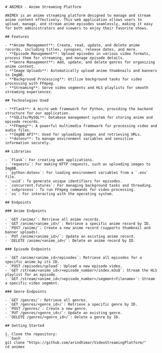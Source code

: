     # ANIMEX - Anime Streaming Platform

    ANIMEX is an anime streaming platform designed to manage and stream anime content effectively. This web application allows users to upload, manage, and stream anime episodes seamlessly, making it easy for both administrators and viewers to enjoy their favorite shows.

    ## Features

    - **Anime Management**: Create, read, update, and delete anime records, including titles, synopses, release dates, and more.
    - **Episode Management**: Upload episodes in various video formats, process them for streaming, and manage episode details.
    - **Genre Management**: Add, update, and delete genres for organizing anime content.
    - **Image Uploads**: Automatically upload anime thumbnails and banners to ImgBB.
    - **Background Processing**: Utilize background tasks for video processing with FFmpeg.
    - **Streaming**: Serve video segments and HLS playlists for smooth streaming experiences.

    ## Technologies Used

    - **Flask**: A micro web framework for Python, providing the backend structure for our application.
    - **SQLite/MySQL**: Database management system for storing anime and episode records.
    - **FFmpeg**: A powerful multimedia framework for processing video and audio files.
    - **ImgBB API**: Used for uploading images and retrieving URLs.
    - **dotenv**: To manage environment variables and sensitive information securely.

    ## Libraries

    - `Flask`: For creating web applications.
    - `requests`: For making HTTP requests, such as uploading images to ImgBB.
    - `python-dotenv`: For loading environment variables from a `.env` file.
    - `uuid`: To generate unique identifiers for episodes.
    - `concurrent.futures`: For managing background tasks and threading.
    - `subprocess`: To run FFmpeg commands for video processing.
    - `os`: For interacting with the operating system.

    ## Endpoints

    ### Anime Endpoints

    - `GET /anime/`: Retrieve all anime records.
    - `GET /anime/<anime_id>/`: Retrieve a specific anime record by ID.
    - `POST /anime/`: Create a new anime record (supports thumbnail and banner uploads).
    - `PUT /anime/<anime_id>/`: Update an existing anime record.
    - `DELETE /anime/<anime_id>/`: Delete an anime record by ID.

    ### Episode Endpoints

    - `GET /anime/<anime_id>/episodes`: Retrieve all episodes for a specific anime by its ID.
    - `POST /episodes/upload`: Upload a new episode video.
    - `GET /stream/<anime_id>/<episode_number>/index.m3u8`: Stream the HLS playlist for an episode.
    - `GET /stream/<anime_id>/<episode_number>/segment<filename>`: Stream a specific video segment.

    ### Genre Endpoints

    - `GET /genres/`: Retrieve all genres.
    - `GET /genres/<genre_id>/`: Retrieve a specific genre by ID.
    - `POST /genres/`: Create a new genre.
    - `PUT /genres/<genre_id>/`: Update an existing genre.
    - `DELETE /genres/<genre_id>/`: Delete a genre by ID.

    ## Getting Started

    1. Clone the repository:
    ```bash
    git clone "https://github.com/arindhimar/VideoStreamingPlatform/"
    cd animex
